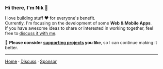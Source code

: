 ### Hi there, I'm Nik 👋

I love building stuff ❤️ for everyone's benefit.  
Currently, I'm focusing on the development of some **Web & Mobile Apps**.  
If you have awesome ideas to share or interested in working together, feel free to [discuss it with me][2].

🌱 **Please consider [supporting projects][pay] you like**, so I can continue making it better.

***

[Home][1]
&middot; [Discuss][2]
&middot; [Sponsor][pay]

[1]:https://nikahmadz.github.io "Go to nikahmadz.github.io"
[2]:https://github.com/nikahmadz/nikahmadz.github.io/discussions "Lets discuss something"
[pay]: https://nikahmadz.github.io/#!pay "See payment options"

<!--
**nikahmadz/nikahmadz** is a ✨ _special_ ✨ repository because its `README.md` (this file) appears on your GitHub profile.
Here are some ideas to get you started:
- 🔭 I’m currently working on ...
- 🌱 I’m currently learning ...
- 👯 I’m looking to collaborate on ...
- 🤔 I’m looking for help with ...
- 💬 Ask me about ...
- 📫 How to reach me: ...
- 😄 Pronouns: ...
- ⚡ Fun fact: ...
-->
